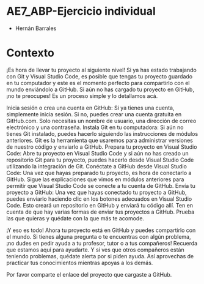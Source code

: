 # AE7_ABP-Ejercicio individual

* Hernán Barrales

# Contexto

¡Es hora de llevar tu proyecto al siguiente nivel! Si ya has estado trabajando con Git y Visual Studio Code, es posible que tengas tu proyecto guardado en tu computador y este es el momento perfecto para compartirlo con el mundo enviándolo a GitHub. Si aún no has cargado tu proyecto en GitHub, ¡no te preocupes! Es un proceso simple y lo detallamos acá.

Inicia sesión o crea una cuenta en GitHub: Si ya tienes una cuenta, simplemente inicia sesión. Si no, puedes crear una cuenta gratuita en GitHub.com. Solo necesitas un nombre de usuario, una dirección de correo electrónico y una contraseña.
Instala Git en tu computadora: Si aún no tienes Git instalado, puedes hacerlo siguiendo las instrucciones de módulos anteriores. Git es la herramienta que usaremos para administrar versiones de nuestro código y enviarlo a GitHub.
Prepara tu proyecto en Visual Studio Code: Abre tu proyecto en Visual Studio Code y si aún no has creado un repositorio Git para tu proyecto, puedes hacerlo desde Visual Studio Code utilizando la integración de Git.
Conéctate a GitHub desde Visual Studio Code: Una vez que hayas preparado tu proyecto, es hora de conectarlo a GitHub. Sigue las explicaciones que vimos en módulos anteriores para permitir que Visual Studio Code se conecte a tu cuenta de GitHub.
Envía tu proyecto a GitHub: Una vez que hayas conectado tu proyecto a GitHub, puedes enviarlo haciendo clic en los botones adecuados en Visual Studio Code. Esto creará un repositorio en GitHub y enviará tu código allí.
Ten en cuenta de que hay varias formas de enviar tus proyectos a GitHub. Prueba las que quieras y quédate con la que más te acomode. 

¡Y eso es todo! Ahora tu proyecto está en GitHub y puedes compartirlo con el mundo. Si tienes alguna pregunta o te encuentras con algún problema, ¡no dudes en pedir ayuda a tu profesor, tutor o a tus compañeros! Recuerda que estamos aquí para ayudarte. Y si ves que otros compañeros están teniendo problemas, quédate alerta por si piden ayuda. Así aprovechas de practicar tus conocimientos mientras apoyas a los demás.

Por favor comparte el enlace del proyecto que cargaste a GitHub.
